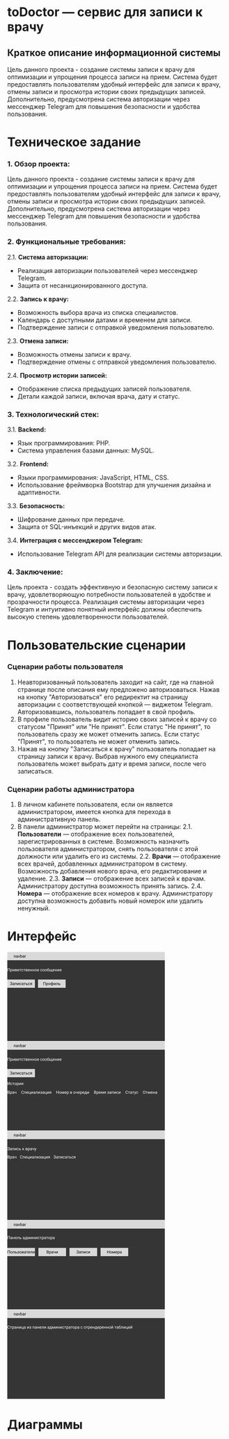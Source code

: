 # toDoctor — сервис для записи к врачу
## Краткое описание информационной системы
Цель данного проекта - создание системы записи к врачу для оптимизации и упрощения процесса записи на прием. Система будет предоставлять пользователям удобный интерфейс для записи к врачу, отмены записи и просмотра истории своих предыдущих записей. Дополнительно, предусмотрена система авторизации через мессенджер Telegram для повышения безопасности и удобства пользования.
# Техническое задание
### 1. Обзор проекта:
Цель данного проекта - создание системы записи к врачу для оптимизации и упрощения процесса записи на прием. Система будет предоставлять пользователям удобный интерфейс для записи к врачу, отмены записи и просмотра истории своих предыдущих записей. Дополнительно, предусмотрена система авторизации через мессенджер Telegram для повышения безопасности и удобства пользования.
### 2. Функциональные требования:
2.1. **Система авторизации:**
   - Реализация авторизации пользователей через мессенджер Telegram.
   - Защита от несанкционированного доступа.

2.2. **Запись к врачу:**
   - Возможность выбора врача из списка специалистов.
   - Календарь с доступными датами и временем для записи.
   - Подтверждение записи с отправкой уведомления пользователю.

2.3. **Отмена записи:**
   - Возможность отмены записи к врачу.
   - Подтверждение отмены с отправкой уведомления пользователю.

2.4. **Просмотр истории записей:**
   - Отображение списка предыдущих записей пользователя.
   - Детали каждой записи, включая врача, дату и статус.

### 3. Технологический стек:
3.1. **Backend:**
   - Язык программирования: PHP.
   - Система управления базами данных: MySQL.

3.2. **Frontend:**
   - Языки программирования: JavaScript, HTML, CSS.
   - Использование фреймворка Bootstrap для улучшения дизайна и адаптивности.

3.3. **Безопасность:**
   - Шифрование данных при передаче.
   - Защита от SQL-инъекций и других видов атак.

3.4. **Интеграция с мессенджером Telegram:**
   - Использование Telegram API для реализации системы авторизации.

### 4. Заключение:
Цель проекта - создать эффективную и безопасную систему записи к врачу, удовлетворяющую потребности пользователей в удобстве и прозрачности процесса. Реализация системы авторизации через Telegram и интуитивно понятный интерфейс должны обеспечить высокую степень удовлетворенности пользователей.

# Пользовательские сценарии
### Сценарии работы пользователя
1. Неавторизованный пользователь заходит на сайт, где на главной странице после описания ему предложено авторизоваться. Нажав на кнопку "Авторизоваться" его редиректит на страницу авторизации с соответствующей кнопкой — виджетом Telegram. Авторизовавшись, пользователь попадает в свой профиль.
2. В профиле пользователь видит историю своих записей к врачу со статусом "Принят" или "Не принят". Если статус "Не принят", то пользователь сразу же может отменить запись. Если статус "Принят", то пользователь не может отменить запись.
3. Нажав на кнопку "Записаться к врачу" пользователь попадает на страницу записи к врачу. Выбрав нужного ему специалиста пользователь может выбрать дату и время записи, после чего записаться.

### Сценарии работы администратора
1. В личном кабинете пользователя, если он является администратором, имеется кнопка для перехода в административную панель. 
2. В панели администратор может перейти на страницы:
2.1. **Пользователи** — отображение всех пользователей, зарегистрированных в системе. Возможность назначить пользователя администратором, снять пользователя с этой должности или удалить его из системы.
2.2. **Врачи** — отображение всех врачей, добавленных администратором в систему. Возможность добавления нового врача, его редактирование и удаление.
2.3. **Записи** — отображение всех записей к врачам. Администратору доступна возможность принять запись.
2.4. **Номера** — отображение всех номеров к врачу. Администратору доступна возможность добавить новый номерок или удалить ненужный.

# Интерфейс
![Изображение](https://github.com/m1ssha/toDoctor/blob/main/github-images/pages.jpg?raw=true)
# Диаграммы